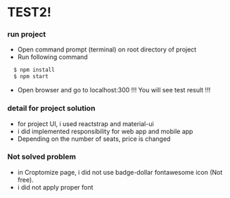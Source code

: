 # TEST2!

### run project 
* Open command prompt (terminal) on root directory of project
* Run following command
```sh
  $ npm install
  $ npm start
```
* Open browser and go to localhost:300
!!! You will see test result !!!
### detail for project solution
* for project UI, i used reactstrap and material-ui
* i did implemented responsibility for web app and mobile app
* Depending on the number of seats, price is changed
### Not solved problem
* in Croptomize page, i did not use badge-dollar fontawesome icon (Not free).
* i did not apply proper font 